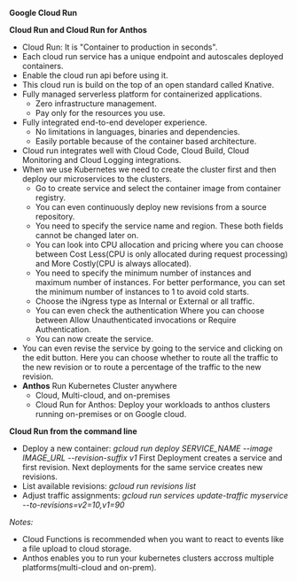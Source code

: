 **Google Cloud Run**

**Cloud Run and Cloud Run for Anthos**

- Cloud Run: It is "Container to production in seconds".
- Each cloud run service has a unique endpoint and autoscales deployed containers.
- Enable the cloud run api before using it.
- This cloud run is build on the top of an open standard called Knative.
- Fully managed serverless platform for containerized applications.
  - Zero infrastructure management.
  - Pay only for the resources you use.
- Fully integrated end-to-end developer experience.
  - No limitations in languages, binaries and dependencies.
  - Easily portable because of the container based architecture.
- Cloud run integrates well with Cloud Code, Cloud Build, Cloud Monitoring and Cloud Logging integrations.
- When we use Kubernetes we need to create the cluster first and then deploy our microservices to the clusters.
  - Go to create service and select the container image from container registry.
  - You can even continuously deploy new revisions from a source repository.
  - You need to specify the service name and region. These both fields cannot be changed later on.
  - You can look into CPU allocation and pricing where you can choose between Cost Less(CPU is only allocated during request processing) and More Costly(CPU is always allocated).
  - You need to specify the minimum number of instances and maximum number of instances. For better performance, you can set the minimum number of instances to 1 to avoid cold starts.
  - Choose the iNgress type as Internal or External or all traffic.
  - You can even check the authentication Where you can choose between Allow Unauthenticated invocations or Require Authentication.
  - You can now create the service.
- You can even revise the service by going to the service and clicking on the edit button. Here you can choose whether to route all the traffic to the new revision or to route a percentage of the traffic to the new revision.
- **Anthos** Run Kubernetes Cluster anywhere
  - Cloud, Multi-cloud, and on-premises
  - Cloud Run for Anthos: Deploy your workloads to anthos clusters running on-premises or on Google cloud.

**Cloud Run from the command line**

- Deploy a new container: *gcloud run deploy SERVICE_NAME --image IMAGE_URL --revision-suffix v1* First Deployment creates a service and first revision. Next deployments for the same service creates new revisions.
- List available revisions: *gcloud run revisions list*
- Adjust traffic assignments: *gcloud run services update-traffic myservice --to-revisions=v2=10,v1=90*

*Notes:*
- Cloud Functions is recommended when you want to react to events like a file upload to cloud storage.
- Anthos enables you to run your kubernetes clusters accross multiple platforms(multi-cloud and on-prem).